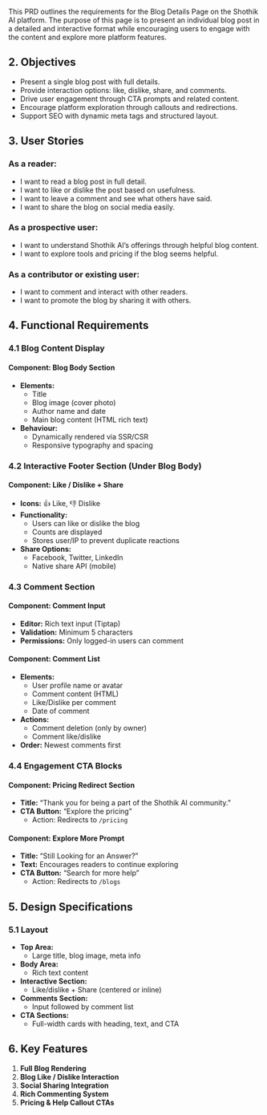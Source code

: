 This PRD outlines the requirements for the Blog Details Page on the Shothik AI platform. The purpose of this page is to present an individual blog post in a detailed and interactive format while encouraging users to engage with the content and explore more platform features.

## **2. Objectives**

- Present a single blog post with full details.
- Provide interaction options: like, dislike, share, and comments.
- Drive user engagement through CTA prompts and related content.
- Encourage platform exploration through callouts and redirections.
- Support SEO with dynamic meta tags and structured layout.  

## **3. User Stories**

### **As a reader:**
- I want to read a blog post in full detail.
- I want to like or dislike the post based on usefulness.
- I want to leave a comment and see what others have said.
- I want to share the blog on social media easily.
### **As a prospective user:**
- I want to understand Shothik AI’s offerings through helpful blog content.
- I want to explore tools and pricing if the blog seems helpful.
### **As a contributor or existing user:**
- I want to comment and interact with other readers.
- I want to promote the blog by sharing it with others.
## **4. Functional Requirements**

### **4.1 Blog Content Display**

#### **Component: Blog Body Section**
- **Elements:**
    - Title
    - Blog image (cover photo)
    - Author name and date
    - Main blog content (HTML rich text)
- **Behaviour:**
    - Dynamically rendered via SSR/CSR
    - Responsive typography and spacing
### **4.2 Interactive Footer Section (Under Blog Body)**

#### **Component: Like / Dislike + Share**
- **Icons:** 👍 Like, 👎 Dislike
- **Functionality:**
    - Users can like or dislike the blog
    - Counts are displayed
    - Stores user/IP to prevent duplicate reactions
- **Share Options:**
    - Facebook, Twitter, LinkedIn
    - Native share API (mobile)
### **4.3 Comment Section**

#### **Component: Comment Input**
- **Editor:** Rich text input (Tiptap)
- **Validation:** Minimum 5 characters
- **Permissions:** Only logged-in users can comment
#### **Component: Comment List**
- **Elements:**
    - User profile name or avatar
    - Comment content (HTML)
    - Like/Dislike per comment
    - Date of comment
- **Actions:**
    - Comment deletion (only by owner)
    - Comment like/dislike
- **Order:** Newest comments first

### **4.4 Engagement CTA Blocks**

#### **Component: Pricing Redirect Section**
- **Title:** “Thank you for being a part of the Shothik AI community.”
- **CTA Button:** “Explore the pricing”
    - Action: Redirects to `/pricing`

#### **Component: Explore More Prompt**
- **Title:** “Still Looking for an Answer?”
- **Text:** Encourages readers to continue exploring
- **CTA Button:** “Search for more help”
    - Action: Redirects to `/blogs`

## **5. Design Specifications**

### **5.1 Layout**
- **Top Area:**
    - Large title, blog image, meta info
- **Body Area:**
    - Rich text content
- **Interactive Section:**
    - Like/dislike + Share (centered or inline)
- **Comments Section:**
    - Input followed by comment list
- **CTA Sections:**
    - Full-width cards with heading, text, and CTA
## **6. Key Features**
1. **Full Blog Rendering**
2. **Blog Like / Dislike Interaction**
3. **Social Sharing Integration**
4. **Rich Commenting System**
5. **Pricing & Help Callout CTAs**